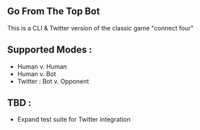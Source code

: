 ## Go From The Top Bot

This is a CLI & Twitter version of the classic game "connect four"

## Supported Modes :

* Human v. Human
* Human v. Bot
* Twitter : Bot v. Opponent

## TBD :

* Expand test suite for Twitter integration

